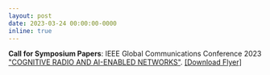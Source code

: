 ```yaml
---
layout: post
date: 2023-03-24 00:00:00-0000
inline: true
---
```

**Call for Symposium Papers**: IEEE Global Communications Conference 2023 ["COGNITIVE RADIO AND AI-ENABLED NETWORKS"](https://globecom2023.ieee-globecom.org/authors/call-symposium-papers). [[Download Flyer]](https://globecom2023.ieee-globecom.org/sites/globecom2023.ieee-globecom.org/files/CFP%20-%20Cognitive%20Radio%20and%20AI-Enabled%20Networks.pdf)
